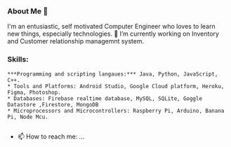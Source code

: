 ### About Me 👋
I'm an entusiastic, self motivated Computer Engineer who loves to learn new things, especially technologies.
🔭 I’m currently working on Inventory and Customer relationship managemnt system.

### Skills:
```
***Programming and scripting langaues:*** Java, Python, JavaScript, C++.
* Tools and Platforms: Android Studio, Google Cloud platform, Heroku, Figma, Photoshop.
* Databases: Firebase realtime database, MySQL, SQLite, Goggle Datastore ,Firestore, MongoDB
* Microprocessors and Microcontrollers: Raspberry Pi, Arduino, Banana Pi, Node Mcu.


```

- 📫 How to reach me: ...


